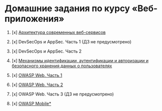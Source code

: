 # Домашние задания по курсу «Веб-приложения»

1. [x] [Архитектура современных веб-сервисов](01_arch)

2. [x] DevSecOps и AppSec. Часть 1 (ДЗ не предусмотрено)

3. [x] DevSecOps и AppSec. Часть 2

4. [x] [Механизмы идентификации, аутентификации и авторизации и безопасного хранения данных о пользователях](02_auth)

5. [x] [OWASP Web. Часть 1](05_owasp)

6. [x] [OWASP Web. Часть 2](06_owasp)

7. [x] OWASP Web. Часть 3 (ДЗ не предусмотрено)

8. [x] [OWASP Mobile*](08_owasp_mobile)
